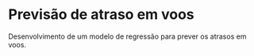 # Previsão de atraso em voos
Desenvolvimento de um modelo de regressão para prever os atrasos em voos.
